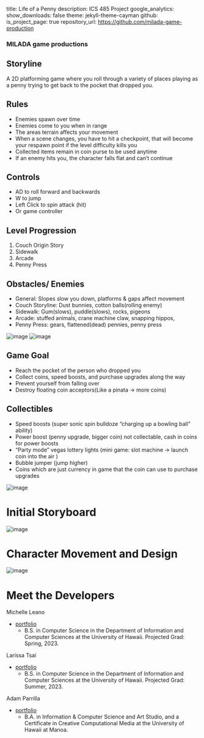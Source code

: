 title: Life of a Penny
description: ICS 485 Project
google_analytics:
show_downloads: false
theme: jekyll-theme-cayman
github:
  is_project_page: true
  repository_url: https://github.com/milada-game-production

### MILADA game productions

## Storyline
A 2D platforming game where you roll through a variety of places playing as a penny trying to get back to the pocket that dropped you.

## Rules
- Enemies spawn over time
- Enemies come to you when in range
- The areas terrain affects your movement
- When a scene changes, you have to hit a checkpoint, that will become your respawn point if the level difficulty kills you
- Collected items remain in coin purse to be used anytime
- If an enemy hits you, the character falls flat and can’t continue

## Controls
- AD to roll forward and backwards
- W to jump
- Left Click to spin attack (hit)
- Or game controller

## Level Progression
1. Couch Origin Story
2. Sidewalk
3. Arcade
4. Penny Press

## Obstacles/ Enemies
- General: Slopes slow you down, platforms & gaps affect movement
- Couch Storyline: Dust bunnies, cotton balls(rolling enemy)
- Sidewalk: Gum(slows), puddle(slows), rocks, pigeons
- Arcade: stuffed animals, crane machine claw, snapping hippos, 
- Penny Press: gears, flattened(dead) pennies, penny press

![image](https://user-images.githubusercontent.com/70196126/220796547-2e499bed-8c90-4aee-9121-70cc226a94fa.png)
![image](https://user-images.githubusercontent.com/70196126/220796552-56373729-0eec-4289-b672-d9899b13b34c.png)

## Game Goal
- Reach the pocket of the person who dropped you
- Collect coins, speed boosts, and purchase upgrades along the way
- Prevent yourself from falling over
- Destroy floating coin acceptors(Like a pinata → more coins)

## Collectibles
- Speed boosts (super sonic spin bulldoze “charging up a bowling ball” ability)
- Power boost (penny upgrade, bigger coin) 
not collectable, cash in coins for power boosts
- “Party mode” vegas lottery lights (mini game: slot machine → launch coin into the air ) 
- Bubble jumper (jump higher)
- Coins which are just currency in game that the coin can use to purchase upgrades

![image](https://user-images.githubusercontent.com/70196126/220796465-ac708ad7-ff2c-45fc-94de-dcab62575a2c.png)

# Initial Storyboard

![image](https://user-images.githubusercontent.com/70196126/220796589-0ae60a7d-5a8a-4b35-8268-bc49b9da7405.png)

# Character Movement and Design

![image](https://user-images.githubusercontent.com/70196126/220796682-a144f1c2-270d-4ea6-93d6-f6afaf28e43e.png)

# Meet the Developers
Michelle Leano
- [portfolio](https://michnotmeesh.github.io/)
  - B.S. in Computer Science in the Department of Information and Computer Sciences at the University of Hawaii. Projected Grad: Spring, 2023.

Larissa Tsai
- [portfolio](https://larissa-tsai.github.io/)
  - B.S. in Computer Science in the Department of Information and Computer Sciences at the University of Hawaii. Projected Grad: Summer, 2023.

Adam Parrilla
- [portfolio](https://adamjparrilla.github.io/)
  - B.A. in Information & Computer Science and Art Studio, and a Certificate in Creative Computational Media at the University of Hawaii at Manoa.



